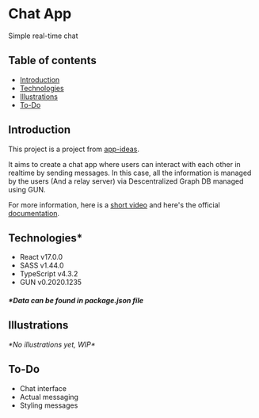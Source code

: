 # Chat App

Simple real-time chat

## Table of contents
- [Introduction](#introduction)
- [Technologies](#technologies)
- [Illustrations](#illustrations)
- [To-Do](#to-do)

## Introduction
This project is a project from [app-ideas](https://github.com/rickywid/app-ideas).

It aims to create a chat app where users can interact with each other in realtime by sending messages. In this case, all the information is managed by the users (And a relay server) via Descentralized Graph DB managed using GUN.

For more information, here is a [short video](https://www.youtube.com/watch?v=oTQXzhm8w_8) and here's the official [documentation](https://gun.eco/docs).

## Technologies\*
- React v17.0.0
- SASS v1.44.0
- TypeScript v4.3.2
- GUN v0.2020.1235
##### \*Data can be found in **package.json** file

## Illustrations
*\*No illustrations yet, WIP\**

## To-Do
- Chat interface
- Actual messaging
- Styling messages